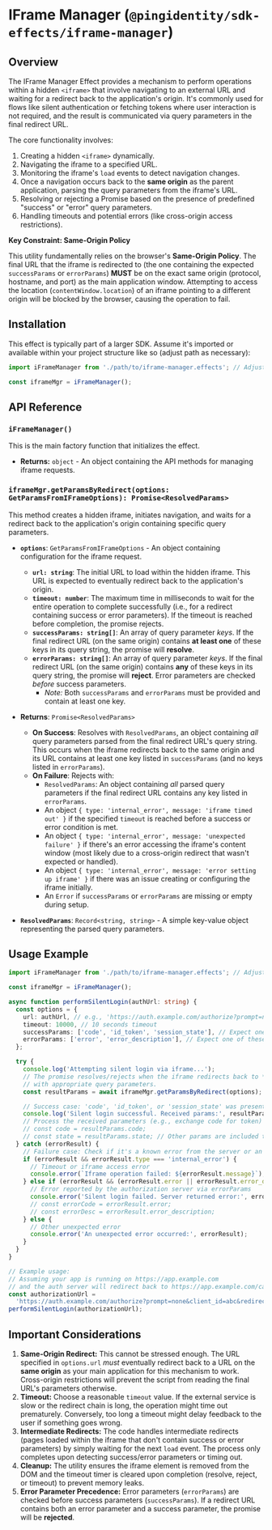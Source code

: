 # IFrame Manager (`@pingidentity/sdk-effects/iframe-manager`)

## Overview

The IFrame Manager Effect provides a mechanism to perform operations within a hidden `<iframe>` that involve navigating to an external URL and waiting for a redirect back to the application's origin. It's commonly used for flows like silent authentication or fetching tokens where user interaction is not required, and the result is communicated via query parameters in the final redirect URL.

The core functionality involves:

1. Creating a hidden `<iframe>` dynamically.
1. Navigating the iframe to a specified URL.
1. Monitoring the iframe's `load` events to detect navigation changes.
1. Once a navigation occurs back to the **same origin** as the parent application, parsing the query parameters from the iframe's URL.
1. Resolving or rejecting a Promise based on the presence of predefined "success" or "error" query parameters.
1. Handling timeouts and potential errors (like cross-origin access restrictions).

**Key Constraint: Same-Origin Policy**

This utility fundamentally relies on the browser's **Same-Origin Policy**. The final URL that the iframe is redirected to (the one containing the expected `successParams` or `errorParams`) **MUST** be on the exact same origin (protocol, hostname, and port) as the main application window. Attempting to access the location (`contentWindow.location`) of an iframe pointing to a different origin will be blocked by the browser, causing the operation to fail.

## Installation

This effect is typically part of a larger SDK. Assume it's imported or available within your project structure like so (adjust path as necessary):

```typescript
import iFrameManager from './path/to/iframe-manager.effects'; // Adjust path as needed

const iframeMgr = iFrameManager();
```

## API Reference

### `iFrameManager()`

This is the main factory function that initializes the effect.

- **Returns:** `object` - An object containing the API methods for managing iframe requests.

### `iframeMgr.getParamsByRedirect(options: GetParamsFromIFrameOptions): Promise<ResolvedParams>`

This method creates a hidden iframe, initiates navigation, and waits for a redirect back to the application's origin containing specific query parameters.

- **`options`**: `GetParamsFromIFrameOptions` - An object containing configuration for the iframe request.

  - **`url: string`**: The initial URL to load within the hidden iframe. This URL is expected to eventually redirect back to the application's origin.
  - **`timeout: number`**: The maximum time in milliseconds to wait for the entire operation to complete successfully (i.e., for a redirect containing success or error parameters). If the timeout is reached before completion, the promise rejects.

  * **`successParams: string[]`**: An array of query parameter _keys_. If the final redirect URL (on the same origin) contains **at least one** of these keys in its query string, the promise will **resolve**.
  * **`errorParams: string[]`**: An array of query parameter _keys_. If the final redirect URL (on the same origin) contains **any** of these keys in its query string, the promise will **reject**. Error parameters are checked _before_ success parameters.
    - _Note:_ Both `successParams` and `errorParams` must be provided and contain at least one key.

- **Returns**: `Promise<ResolvedParams>`

  - **On Success**: Resolves with `ResolvedParams`, an object containing _all_ query parameters parsed from the final redirect URL's query string. This occurs when the iframe redirects back to the same origin and its URL contains at least one key listed in `successParams` (and no keys listed in `errorParams`).
  - **On Failure**: Rejects with:
    - `ResolvedParams`: An object containing _all_ parsed query parameters if the final redirect URL contains any key listed in `errorParams`.
    - An object `{ type: 'internal_error', message: 'iframe timed out' }` if the specified `timeout` is reached before a success or error condition is met.
    - An object `{ type: 'internal_error', message: 'unexpected failure' }` if there's an error accessing the iframe's content window (most likely due to a cross-origin redirect that wasn't expected or handled).
    - An object `{ type: 'internal_error', message: 'error setting up iframe' }` if there was an issue creating or configuring the iframe initially.
    - An `Error` if `successParams` or `errorParams` are missing or empty during setup.

- **`ResolvedParams`**: `Record<string, string>` - A simple key-value object representing the parsed query parameters.

## Usage Example

```typescript
import iFrameManager from './path/to/iframe-manager.effects'; // Adjust path

const iframeMgr = iFrameManager();

async function performSilentLogin(authUrl: string) {
  const options = {
    url: authUrl, // e.g., 'https://auth.example.com/authorize?prompt=none&client_id=...'
    timeout: 10000, // 10 seconds timeout
    successParams: ['code', 'id_token', 'session_state'], // Expect one of these on success
    errorParams: ['error', 'error_description'], // Expect one of these on failure
  };

  try {
    console.log('Attempting silent login via iframe...');
    // The promise resolves/rejects when the iframe redirects back to *this* app's origin
    // with appropriate query parameters.
    const resultParams = await iframeMgr.getParamsByRedirect(options);

    // Success case: 'code', 'id_token', or 'session_state' was present
    console.log('Silent login successful. Received params:', resultParams);
    // Process the received parameters (e.g., exchange code for token)
    // const code = resultParams.code;
    // const state = resultParams.state; // Other params are included too
  } catch (errorResult) {
    // Failure case: Check if it's a known error from the server or an internal error
    if (errorResult && errorResult.type === 'internal_error') {
      // Timeout or iframe access error
      console.error(`Iframe operation failed: ${errorResult.message}`);
    } else if (errorResult && (errorResult.error || errorResult.error_description)) {
      // Error reported by the authorization server via errorParams
      console.error('Silent login failed. Server returned error:', errorResult);
      // const errorCode = errorResult.error;
      // const errorDesc = errorResult.error_description;
    } else {
      // Other unexpected error
      console.error('An unexpected error occurred:', errorResult);
    }
  }
}

// Example usage:
// Assuming your app is running on https://app.example.com
// and the auth server will redirect back to https://app.example.com/callback?code=... or ?error=...
const authorizationUrl =
  'https://auth.example.com/authorize?prompt=none&client_id=abc&redirect_uri=https://app.example.com/callback&response_type=code&scope=openid';
performSilentLogin(authorizationUrl);
```

## Important Considerations

1. **Same-Origin Redirect:** This cannot be stressed enough. The URL specified in `options.url` _must_ eventually redirect back to a URL on the **same origin** as your main application for this mechanism to work. Cross-origin restrictions will prevent the script from reading the final URL's parameters otherwise.
1. **Timeout:** Choose a reasonable `timeout` value. If the external service is slow or the redirect chain is long, the operation might time out prematurely. Conversely, too long a timeout might delay feedback to the user if something goes wrong.
1. **Intermediate Redirects:** The code handles intermediate redirects (pages loaded within the iframe that don't contain success or error parameters) by simply waiting for the next `load` event. The process only completes upon detecting success/error parameters or timing out.
1. **Cleanup:** The utility ensures the iframe element is removed from the DOM and the timeout timer is cleared upon completion (resolve, reject, or timeout) to prevent memory leaks.
1. **Error Parameter Precedence:** Error parameters (`errorParams`) are checked before success parameters (`successParams`). If a redirect URL contains both an error parameter and a success parameter, the promise will be **rejected**.
